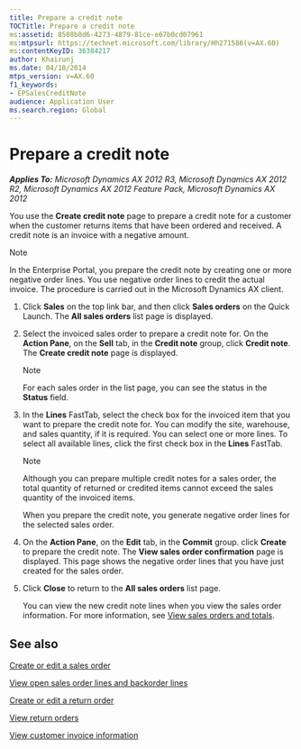```yaml
---
title: Prepare a credit note
TOCTitle: Prepare a credit note
ms:assetid: 8508b8d6-4273-4879-81ce-e67b0cd07961
ms:mtpsurl: https://technet.microsoft.com/library/Hh271586(v=AX.60)
ms:contentKeyID: 36384217
author: Khairunj
ms.date: 04/18/2014
mtps_version: v=AX.60
f1_keywords:
- EPSalesCreditNote
audience: Application User
ms.search.region: Global
---
```


# Prepare a credit note 


_**Applies To:** Microsoft Dynamics AX 2012 R3, Microsoft Dynamics AX 2012 R2, Microsoft Dynamics AX 2012 Feature Pack, Microsoft Dynamics AX 2012_

You use the **Create credit note** page to prepare a credit note for a customer when the customer returns items that have been ordered and received. A credit note is an invoice with a negative amount.


> [!NOTE]
> <P>In the Enterprise Portal, you prepare the credit note by creating one or more negative order lines. You use negative order lines to credit the actual invoice. The procedure is carried out in the Microsoft Dynamics AX client.</P>



1.  Click **Sales** on the top link bar, and then click **Sales orders** on the Quick Launch. The **All sales orders** list page is displayed.

2.  Select the invoiced sales order to prepare a credit note for. On the **Action Pane**, on the **Sell** tab, in the **Credit note** group, click **Credit note**. The **Create credit note** page is displayed.
    

    > [!NOTE]
    > <P>For each sales order in the list page, you can see the status in the <STRONG>Status</STRONG> field.</P>



3.  In the **Lines** FastTab, select the check box for the invoiced item that you want to prepare the credit note for. You can modify the site, warehouse, and sales quantity, if it is required. You can select one or more lines. To select all available lines, click the first check box in the **Lines** FastTab.
    

    > [!NOTE]
    > <P>Although you can prepare multiple credit notes for a sales order, the total quantity of returned or credited items cannot exceed the sales quantity of the invoiced items.</P>
    > <P>When you prepare the credit note, you generate negative order lines for the selected sales order.</P>



4.  On the **Action Pane**, on the **Edit** tab, in the **Commit** group. click **Create** to prepare the credit note. The **View sales order confirmation** page is displayed. This page shows the negative order lines that you have just created for the sales order.

5.  Click **Close** to return to the **All sales orders** list page.
    
    You can view the new credit note lines when you view the sales order information. For more information, see [View sales orders and totals](view-sales-orders-and-totals.md).

## See also

[Create or edit a sales order](create-or-edit-a-sales-order.md)

[View open sales order lines and backorder lines](view-open-sales-order-lines-and-backorder-lines.md)

[Create or edit a return order](create-or-edit-a-return-order.md)

[View return orders](view-return-orders.md)

[View customer invoice information](view-customer-invoice-information.md)

  


